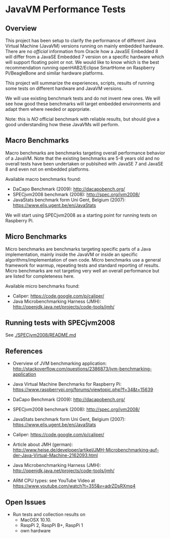 # JavaVM Performance Tests

## Overview

This project has been setup to clarify the performance of different Java Virtual Machine (JavaVM) versions running on mainly embedded hardware. There are no _official_ information from Oracle how a JavaSE Embedded 8 will differ from a JavaSE Embedded 7 version on a specific hardware which will support floating point or not. We would like to know which is the best recommendation running openHAB2/Eclipse SmartHome on Raspberry Pi/BeagleBone and similar hardware platforms.

This project will summarize the experiences, scripts, results of running some tests on different hardware and JavaVM versions.

We will use existing benchmark tests and do not invent new ones. We will see how good these benchmarks will target embedded environments and adapt them where needed or apprpriate.

Note: this is *NO* official benchmark with reliable results, but should give a good understanding how these JavaVMs will perform.

## Macro Benchmarks

Macro benchmarks are benchmarks targeting overall performance behavior of a JavaVM. Note that the existing benchmarks are 5-8 years old and no overall tests have been undertaken or publsihed with JavaSE 7 and JavaSE 8 and even not on embedded platforms.

Available macro benchmarks found:
* DaCapo Benchmark (2009): http://dacapobench.org/
* SPECjvm2008 benchmark (2008): http://spec.org/jvm2008/
* JavaStats benchmark form Uni Gent, Belgium (2007): https://www.elis.ugent.be/en/JavaStats

We will start using SPECjvm2008 as a starting point for running tests on Raspberry Pi.

## Micro Benchmarks

Micro benchmarks are benchmarks targeting specific parts of a Java implementation, mainly  inside the JavaVM or inside an specific algorithms/implementation of own code. Micro benchmarks use a general framework for warmup, repeating tests and standard reporting of results. Micro benchmarks are not targeting very well an overall performance but are listed for completeness here.

Available micro benchmarks found:
* Caliper: https://code.google.com/p/caliper/
* Java Microbenchmarking Harness (JMH): http://openjdk.java.net/projects/code-tools/jmh/

## Running tests with SPECjvm2008

See [./SPECjvm2008/README.md](./SPECjvm2008/README.md)

## References

* Overview of JVM benchmarking application: http://stackoverflow.com/questions/2386873/jvm-benchmarking-application
* Java Virtual Machine Benchmarks for Raspberry Pi: https://www.raspberrypi.org/forums/viewtopic.php?f=34&t=15639

* DaCapo Benchmark (2009): http://dacapobench.org/
* SPECjvm2008 benchmark (2008): http://spec.org/jvm2008/
* JavaStats benchmark form Uni Gent, Belgium (2007): https://www.elis.ugent.be/en/JavaStats

* Caliper: https://code.google.com/p/caliper/
* Article about JMH (german): http://www.heise.de/developer/artikel/JMH-Microbenchmarking-auf-der-Java-Virtual-Machine-2162093.html
* Java Microbenchmarking Harness (JMH): http://openjdk.java.net/projects/code-tools/jmh/

* ARM CPU types: see YouTube Video at https://www.youtube.com/watch?t=355&v=adrZDsRXmq4

## Open Issues

* Run tests and collection results on
  * MacOSX 10.10.
  * RaspPi 2, RaspPi B+, RaspPi 1
  * own hardware
